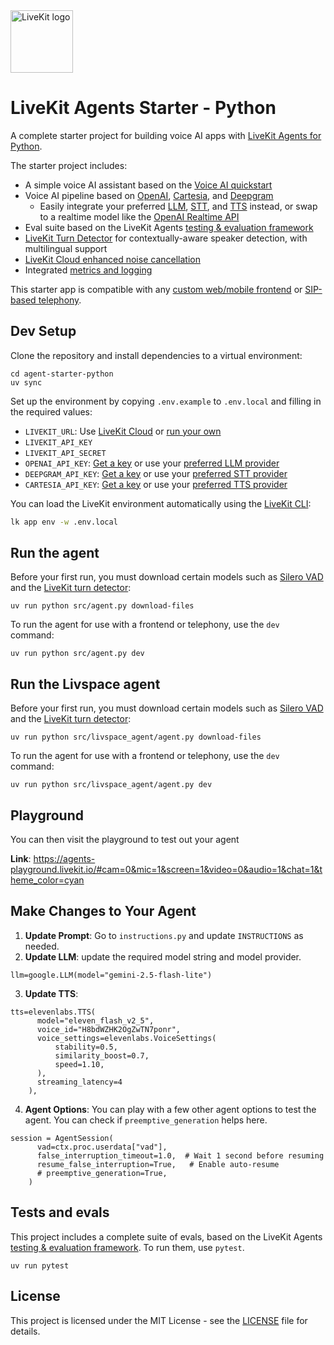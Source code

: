 <a href="https://livekit.io/">
  <img src="./.github/assets/livekit-mark.png" alt="LiveKit logo" width="100" height="100">
</a>

# LiveKit Agents Starter - Python

A complete starter project for building voice AI apps with [LiveKit Agents for Python](https://github.com/livekit/agents).

The starter project includes:

- A simple voice AI assistant based on the [Voice AI quickstart](https://docs.livekit.io/agents/start/voice-ai/)
- Voice AI pipeline based on [OpenAI](https://docs.livekit.io/agents/integrations/llm/openai/), [Cartesia](https://docs.livekit.io/agents/integrations/tts/cartesia/), and [Deepgram](https://docs.livekit.io/agents/integrations/llm/deepgram/)
  - Easily integrate your preferred [LLM](https://docs.livekit.io/agents/integrations/llm/), [STT](https://docs.livekit.io/agents/integrations/stt/), and [TTS](https://docs.livekit.io/agents/integrations/tts/) instead, or swap to a realtime model like the [OpenAI Realtime API](https://docs.livekit.io/agents/integrations/realtime/openai)
- Eval suite based on the LiveKit Agents [testing & evaluation framework](https://docs.livekit.io/agents/build/testing/)
- [LiveKit Turn Detector](https://docs.livekit.io/agents/build/turns/turn-detector/) for contextually-aware speaker detection, with multilingual support
- [LiveKit Cloud enhanced noise cancellation](https://docs.livekit.io/home/cloud/noise-cancellation/)
- Integrated [metrics and logging](https://docs.livekit.io/agents/build/metrics/)

This starter app is compatible with any [custom web/mobile frontend](https://docs.livekit.io/agents/start/frontend/) or [SIP-based telephony](https://docs.livekit.io/agents/start/telephony/).

## Dev Setup

Clone the repository and install dependencies to a virtual environment:

```console
cd agent-starter-python
uv sync
```

Set up the environment by copying `.env.example` to `.env.local` and filling in the required values:

- `LIVEKIT_URL`: Use [LiveKit Cloud](https://cloud.livekit.io/) or [run your own](https://docs.livekit.io/home/self-hosting/)
- `LIVEKIT_API_KEY`
- `LIVEKIT_API_SECRET`
- `OPENAI_API_KEY`: [Get a key](https://platform.openai.com/api-keys) or use your [preferred LLM provider](https://docs.livekit.io/agents/integrations/llm/)
- `DEEPGRAM_API_KEY`: [Get a key](https://console.deepgram.com/) or use your [preferred STT provider](https://docs.livekit.io/agents/integrations/stt/)
- `CARTESIA_API_KEY`: [Get a key](https://play.cartesia.ai/keys) or use your [preferred TTS provider](https://docs.livekit.io/agents/integrations/tts/)

You can load the LiveKit environment automatically using the [LiveKit CLI](https://docs.livekit.io/home/cli/cli-setup):

```bash
lk app env -w .env.local
```

## Run the agent

Before your first run, you must download certain models such as [Silero VAD](https://docs.livekit.io/agents/build/turns/vad/) and the [LiveKit turn detector](https://docs.livekit.io/agents/build/turns/turn-detector/):

```console
uv run python src/agent.py download-files
```

To run the agent for use with a frontend or telephony, use the `dev` command:

```console
uv run python src/agent.py dev
```

## Run the Livspace agent

Before your first run, you must download certain models such as [Silero VAD](https://docs.livekit.io/agents/build/turns/vad/) and the [LiveKit turn detector](https://docs.livekit.io/agents/build/turns/turn-detector/):

```console
uv run python src/livspace_agent/agent.py download-files
```

To run the agent for use with a frontend or telephony, use the `dev` command:

```console
uv run python src/livspace_agent/agent.py dev
```

## Playground

You can then visit the playground to test out your agent

**Link**: https://agents-playground.livekit.io/#cam=0&mic=1&screen=1&video=0&audio=1&chat=1&theme_color=cyan

## Make Changes to Your Agent

1. **Update Prompt**: Go to ```instructions.py``` and update ```INSTRUCTIONS``` as needed. 
2. **Update LLM**: update the required model string and model provider.
```console
llm=google.LLM(model="gemini-2.5-flash-lite")
``` 
3. **Update TTS**:
```console
tts=elevenlabs.TTS(
      model="eleven_flash_v2_5", 
      voice_id="H8bdWZHK2OgZwTN7ponr",
      voice_settings=elevenlabs.VoiceSettings(
          stability=0.5,
          similarity_boost=0.7,
          speed=1.10,
      ),
      streaming_latency=4
    ),
```
4. **Agent Options**: You can play with a few other agent options to test the agent. You can check if ```preemptive_generation``` helps here.
```console
session = AgentSession(
      vad=ctx.proc.userdata["vad"],
      false_interruption_timeout=1.0,  # Wait 1 second before resuming
      resume_false_interruption=True,   # Enable auto-resume
      # preemptive_generation=True,
    )
```

## Tests and evals

This project includes a complete suite of evals, based on the LiveKit Agents [testing & evaluation framework](https://docs.livekit.io/agents/build/testing/). To run them, use `pytest`.

```console
uv run pytest
```

## License

This project is licensed under the MIT License - see the [LICENSE](LICENSE) file for details.